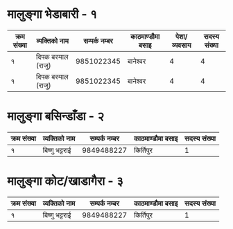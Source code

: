 
# मालुङ्गा भेडाबारी - १

| क्रम संख्या 	| व्यक्तिको नाम					| सम्पर्क नम्बर			| काठमाण्डौमा बसाइ			| पेशा/व्यवसाय 			|सदस्य संख्या 	|
|---------	| --------------------------| ------------------| ----------------------|---------------	|----------	|
|	१		| दिपक बस्याल (राजु)  			| 9851022345 		|बानेश्वर  					|    4          	|  4		|
|	१		| दिपक बस्याल (राजु)  			| 9851022345 		|बानेश्वर  					|    4          	|  4		|




# मालुङ्गा बसिन्डाँडा - २

| क्रम संख्या 	| व्यक्तिको नाम					| सम्पर्क नम्बर			| काठमाण्डौमा बसाइ			| सदस्य संख्या 		|
|---------	| --------------------------| ------------------| ----------------------|---------------|
|	१		| बिष्णु भट्टराई   				| 9849488227 		| किर्तिपुर  				|    1          |




# मालुङ्गा कोट/खाडागैरा - ३ 

| क्रम संख्या 	| व्यक्तिको नाम					| सम्पर्क नम्बर			| काठमाण्डौमा बसाइ			| सदस्य संख्या 		|
|---------	| --------------------------| ------------------| ----------------------|---------------|
|	१		| बिष्णु भट्टराई   				| 9849488227 		| किर्तिपुर  				|    1          |